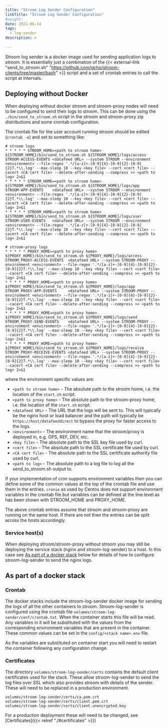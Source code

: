 ```yaml
---
title: "Stroom Log Sender Configuration"
linkTitle: "Stroom Log Sender Configuration"
#weight:
date: 2021-06-14
tags: 
  - log-sender
description: >
  
---
```


Stroom log sender is a docker image used for sending application logs to stroom.
It is essentially just a combination of the {{< external-link "send_to_stroom.sh" "https://github.com/gchq/stroom-clients/tree/master/bash" >}} script and a set of crontab entries to call the script at intervals.

## Deploying without Docker

When deploying without docker stroom and stroom-proxy nodes will need to be configured to send their logs to stroom.
This can be done using the `./bin/send_to_stroom.sh` script in the stroom and stroom-proxy zip distributions and some crontab configuration.

The crontab file for the user account running stroom should be edited (`crontab -e`) and set to something like:

```crontab
# stroom logs
* * * * * STROOM_HOME=<path to stroom home> ${STROOM_HOME}/bin/send_to_stroom.sh ${STROOM_HOME}/logs/access STROOM-ACCESS-EVENTS <datafeed URL> --system STROOM --environment <environment> --file-regex '.*/[a-z]+-[0-9]{4}-[0-9]{2}-[0-9]{2}T.*\\.log' --max-sleep 10 --key <key file> --cert <cert file> --cacert <CA cert file> --delete-after-sending --compress >> <path to log> 2>&1
* * * * * STROOM_HOME=<path to stroom home> ${STROOM_HOME}/bin/send_to_stroom.sh ${STROOM_HOME}/logs/app    STROOM-APP-EVENTS    <datafeed URL> --system STROOM --environment <environment> --file-regex '.*/[a-z]+-[0-9]{4}-[0-9]{2}-[0-9]{2}T.*\\.log' --max-sleep 10 --key <key file> --cert <cert file> --cacert <CA cert file> --delete-after-sending --compress >> <path to log> 2>&1
* * * * * STROOM_HOME=<path to stroom home> ${STROOM_HOME}/bin/send_to_stroom.sh ${STROOM_HOME}/logs/user   STROOM-USER-EVENTS   <datafeed URL> --system STROOM --environment <environment> --file-regex '.*/[a-z]+-[0-9]{4}-[0-9]{2}-[0-9]{2}T.*\\.log' --max-sleep 10 --key <key file> --cert <cert file> --cacert <CA cert file> --delete-after-sending --compress >> <path to log> 2>&1

# stroom-proxy logs
* * * * * PROXY_HOME=<path to proxy home> ${PROXY_HOME}/bin/send_to_stroom.sh ${PROXY_HOME}/logs/access  STROOM_PROXY-ACCESS-EVENTS  <datafeed URL> --system STROOM-PROXY --environment <environment> --file-regex '.*/[a-z]+-[0-9]{4}-[0-9]{2}-[0-9]{2}T.*\\.log' --max-sleep 10 --key <key file> --cert <cert file> --cacert <CA cert file> --delete-after-sending --compress >> <path to log> 2>&1
* * * * * PROXY_HOME=<path to proxy home> ${PROXY_HOME}/bin/send_to_stroom.sh ${PROXY_HOME}/logs/app     STROOM_PROXY-APP-EVENTS     <datafeed URL> --system STROOM-PROXY --environment <environment> --file-regex '.*/[a-z]+-[0-9]{4}-[0-9]{2}-[0-9]{2}T.*\\.log' --max-sleep 10 --key <key file> --cert <cert file> --cacert <CA cert file> --delete-after-sending --compress >> <path to log> 2>&1
* * * * * PROXY_HOME=<path to proxy home> ${PROXY_HOME}/bin/send_to_stroom.sh ${PROXY_HOME}/logs/send    STROOM_PROXY-SEND-EVENTS    <datafeed URL> --system STROOM-PROXY --environment <environment> --file-regex '.*/[a-z]+-[0-9]{4}-[0-9]{2}-[0-9]{2}T.*\\.log' --max-sleep 10 --key <key file> --cert <cert file> --cacert <CA cert file> --delete-after-sending --compress >> <path to log> 2>&1
* * * * * PROXY_HOME=<path to proxy home> ${PROXY_HOME}/bin/send_to_stroom.sh ${PROXY_HOME}/logs/receive STROOM_PROXY-RECEIVE-EVENTS <datafeed URL> --system STROOM-PROXY --environment <environment> --file-regex '.*/[a-z]+-[0-9]{4}-[0-9]{2}-[0-9]{2}T.*\\.log' --max-sleep 10 --key <key file> --cert <cert file> --cacert <CA cert file> --delete-after-sending --compress >> <path to log> 2>&1
```

where the environment specific values are:

* `<path to stroom home>` - The absolute path to the stroom home, i.e. the location of the `start.sh` script.
* `<path to proxy home>` - The absolute path to the stroom-proxy home, i.e. the location of the `start.sh` script.
* `<datafeed URL>` - The URL that the logs will be sent to.
  This will typically be the nginx host or load balancer and the path will typically be `https://host/datafeeddirect` to bypass the proxy for faster access to the logs.
* `<environment>` - The environment name that the stroom/proxy is deployed in, e.g. OPS, REF, DEV, etc.
* `<key file>` - The absolute path to the SSL key file used by curl.
* `<cert file>` - The absolute path to the SSL certificate file used by curl.
* `<CA cert file>` - The absolute path to the SSL certificate authority file used by curl.
* `<path to log>` - The absolute path to a log file to log all the send_to_stroom.sh output to.


If your implementation of cron supports environment variables then you can define some of the common values at the top of the crontab file and use them in the entries.
`cronie` as used by Centos does not support environment variables in the crontab file but variables can be defined at the line level as has been shown with STROOM_HOME and PROXY_HOME.

The above crontab entries assume that stroom and stroom-proxy are running on the same host.
If there are not then the entries can be split across the hosts accordingly.

### Service host(s)

When deploying stroom/stroom-proxy without stroom you may still be deploying the service stack (nginx and stroom-log-sender) to a host.
In this case see [As part of a docker stack](#as-part-of-a-docker-stack) below for details of how to configure stroom-log-sender to send the nginx logs.


## As part of a docker stack

### Crontab

The docker stacks include the stroom-log-sender docker image for sending the logs of all the other containers to stroom.
Stroom-log-sender is configured using the crontab file `volumes/stroom-log-sender/conf/crontab.txt`.
When the container starts this file will be read.
Any variables in it will be substituted with the values from the corresponding environment variables that are present in the container.
These common values can be set in the `config/<stack name>.env` file.

As the variables are substituted on container start you will need to restart the container following any configuration change.

### Certificates

The directory `volumes/stroom-log-sender/certs` contains the default client certificates used for the stack.
These allow stroom-log-sender to send the log files over SSL which also provides stroom with details of the sender.
These will need to be replaced in a production environment.

```text
volumes/stroom-log-sender/certs/ca.pem.crt
volumes/stroom-log-sender/certs/client.pem.crt
volumes/stroom-log-sender/certs/client.unencrypted.key
```

For a production deployment these will need to be changed, see [Certificates]({{< relref "./#certificates" >}})

